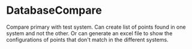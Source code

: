 # DatabaseCompare
 Compare primary with test system. Can create list of points found in one system and not the other. Or can generate an excel file to show the configurations of points that don't match in the different systems.
